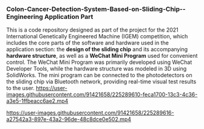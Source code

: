 ### Colon-Cancer-Detection-System-Based-on-Sliding-Chip--Engineering Application Part

This is a code repository designed as part of the project for the 2021 International Genetically Engineered Machine (IGEM) competition, which includes the core parts of the software and hardware used in the application section: the **design of the sliding chip** and its accompanying **hardware structure**, as well as a **WeChat Mini Program** used for convenient control. The WeChat Mini Program was primarily developed using WeChat Developer Tools, while the hardware structure was modeled in 3D using SolidWorks. The mini program can be connected to the photodetectors on the sliding chip via Bluetooth network, providing real-time visual test results to the user. 
https://user-images.githubusercontent.com/91421658/225289610-feca1700-13c3-4c36-a3e5-1ffbeacc6ae2.mp4

https://user-images.githubusercontent.com/91421658/225289616-a27542a3-897e-43a2-96de-48c8dce0e502.mp4

